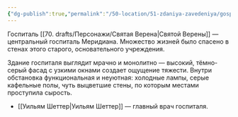 ```yaml
---
{"dg-publish":true,"permalink":"/50-location/51-zdaniya-zavedeniya/gospital-sv-vereny/","tags":["локация"]}
---
```



Госпиталь [[70. drafts/Персонажи/Святая Верена\|Святой Верены]] — центральный госпиталь Меридиана. Множество жизней было спасено в стенах этого старого, основательного учреждения. 

Здание госпиталя выглядит мрачно и монолитно — высокий, тёмно-серый фасад с узкими окнами создает ощущение тяжести. Внутри обстановка функциональная и неуютная: холодные лампы, серые кафельные полы, чуть выцветшие стены, по которым местами проступила сырость.

- [[Уильям Шеттер\|Уильям Шеттер]] — главный врач госпиталя.

